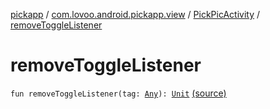 [pickapp](../../index.md) / [com.lovoo.android.pickapp.view](../index.md) / [PickPicActivity](index.md) / [removeToggleListener](./remove-toggle-listener.md)

# removeToggleListener

`fun removeToggleListener(tag: `[`Any`](https://kotlinlang.org/api/latest/jvm/stdlib/kotlin/-any/index.html)`): `[`Unit`](https://kotlinlang.org/api/latest/jvm/stdlib/kotlin/-unit/index.html) [(source)](https://github.com/lovoo/android-pickpic/blob/master/pickapp/src/main/kotlin/com/lovoo/android/pickapp/view/PickPicActivity.kt#L168)